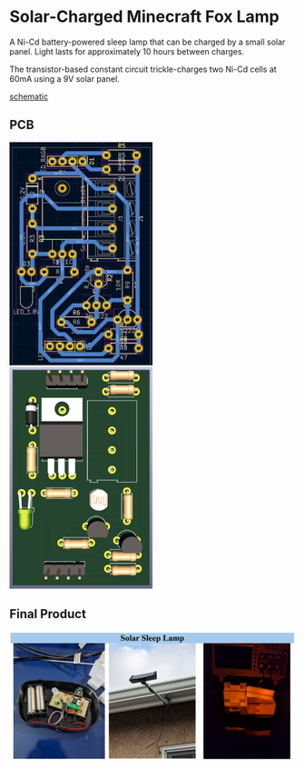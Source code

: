 # Solar-Charged Minecraft Fox Lamp
A Ni-Cd battery-powered sleep lamp that can be charged by a small solar panel. Light lasts for approximately 10 hours between charges.

The transistor-based constant circuit trickle-charges two Ni-Cd cells at 60mA using a 9V solar panel.

[schematic](schematic.pdf)

## PCB
<img src="images/pcb_layout.png" style="width:50%;" />
<img src="images/pcb_model.png" style="width:50%;" />

## Final Product
<img src="images/final_product.png" />

